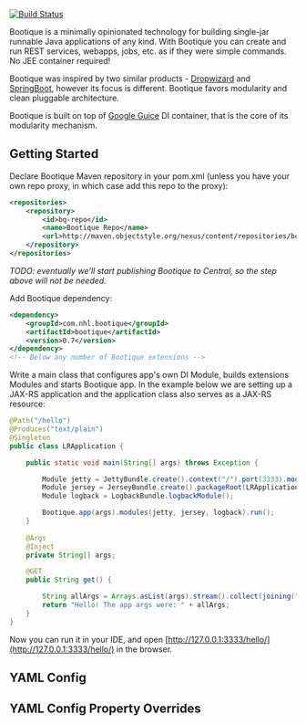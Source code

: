[![Build Status](https://travis-ci.org/nhl/bootique.svg)](https://travis-ci.org/nhl/bootique)

Bootique is a minimally opinionated technology for building single-jar runnable Java applications of any kind. With Bootique you can create and run REST services, webapps, jobs, etc. as if they were simple commands. No JEE container required!

Bootique was inspired by two similar products - [Dropwizard](http://www.dropwizard.io) and [SpringBoot](http://projects.spring.io/spring-boot/), however its focus is different. Bootique favors modularity and clean pluggable architecture.

Bootique is built on top of [Google Guice](https://github.com/google/guice) DI container, that is the core of its modularity mechanism.

## Getting Started

Declare Bootique Maven repository in your pom.xml (unless you have your own repo proxy, in which case add this repo to the proxy):

```XML
<repositories>
    <repository>
        <id>bq-repo</id>
        <name>Bootique Repo</name>
        <url>http://maven.objectstyle.org/nexus/content/repositories/bootique</url>
    </repository>
</repositories>
```
_TODO: eventually we'll start publishing Bootique to Central, so the step above will not be needed._

Add Bootique dependency:

```XML
<dependency>
	<groupId>com.nhl.bootique</groupId>
	<artifactId>bootique</artifactId>
	<version>0.7</version>
</dependency>
<!-- Below any number of Bootique extensions -->
```
Write a main class that configures app's own DI Module, builds extensions Modules and starts Bootique app. In the example below we are setting up a JAX-RS application and the application class also serves as a JAX-RS resource:

```Java
@Path("/hello")
@Produces("text/plain")
@Singleton
public class LRApplication {

	public static void main(String[] args) throws Exception {

		Module jetty = JettyBundle.create().context("/").port(3333).module();
		Module jersey = JerseyBundle.create().packageRoot(LRApplication.class).module();
		Module logback = LogbackBundle.logbackModule();

		Bootique.app(args).modules(jetty, jersey, logback).run();
	}
	
	@Args
	@Inject
	private String[] args;

	@GET
	public String get() {

		String allArgs = Arrays.asList(args).stream().collect(joining(" "));
		return "Hello! The app args were: " + allArgs;
	}
}
```

Now you can run it in your IDE, and open [http://127.0.0.1:3333/hello/](http://127.0.0.1:3333/hello/) in the browser.

## YAML Config

## YAML Config Property Overrides
